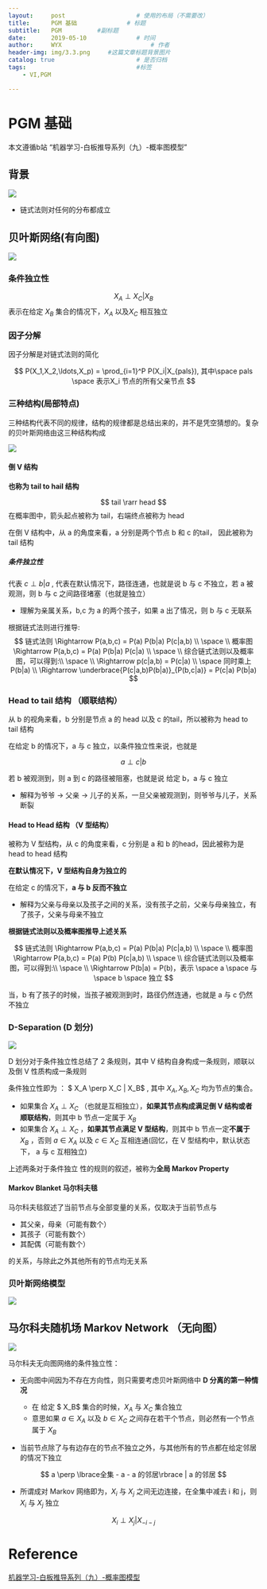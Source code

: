 ```yaml
---
layout:     post   				    # 使用的布局（不需要改）
title:      PGM 基础 				# 标题 
subtitle:   PGM          #副标题
date:       2019-05-10 				# 时间
author:     WYX 						# 作者
header-img: img/3.3.png 	#这篇文章标题背景图片
catalog: true 						# 是否归档
tags:								#标签
    - VI,PGM

---
```




# PGM 基础

本文遵循b站 “机器学习-白板推导系列（九）-概率图模型”

## 背景

![](https://ae01.alicdn.com/kf/HTB1iW3jVxTpK1RjSZFMq6zG_VXaH.jpg)

- 链式法则对任何的分布都成立

## 贝叶斯网络(有向图)

  ![](https://ae01.alicdn.com/kf/HTB1o2.rVrrpK1RjSZTEq6AWAVXae.jpg)

### 条件独立性


$$
X_A \perp X_C|X_B
$$
表示在给定 $X_B$ 集合的情况下，$X_A$ 以及$X_C$ 相互独立

### 因子分解

因子分解是对链式法则的简化


$$
P(X_1,X_2,\ldots,X_p) = \prod_{i=1}^P P(X_i|X_{pals}), 其中\space pals \space 表示X_i 节点的所有父亲节点
$$

### 三种结构(局部特点)

三种结构代表不同的规律，结构的规律都是总结出来的，并不是凭空猜想的。复杂的贝叶斯网络由这三种结构构成

![](https://ae01.alicdn.com/kf/HTB1B6.vVwHqK1RjSZFgq6y7JXXaZ.jpg)

#### 倒 V 结构

**也称为 tail to hail 结构**


$$
tail \rarr head
$$
在概率图中，箭头起点被称为 tail，右端终点被称为 head

在倒 V 结构中，从 a 的角度来看，a 分别是两个节点 b 和 c 的tail， 因此被称为 tail 结构

##### 条件独立性

代表 $c \perp b | a$ , 代表在默认情况下，路径连通，也就是说 b 与 c 不独立，若 a 被观测，则 b 与 c 之间路径堵塞（也就是独立）

- 理解为亲属关系，b,c 为 a 的两个孩子，如果 a 出了情况，则 b 与 c 无联系

根据链式法则进行推导:
$$
链式法则 \Rightarrow P(a,b,c) = P(a) P(b|a) P(c|a,b) \\
\space 
\\
概率图 \Rightarrow P(a,b,c) = P(a) P(b|a) P(c|a) \\
\space 
\\
综合链式法则以及概率图，可以得到:\\
\space
\\
\Rightarrow p(c|a,b) = P(c|a) \\
\space 同时乘上 P(b|a)
\\
\Rightarrow \underbrace{P(c|a,b)P(b|a)}_{P(b,c|a)} = P(c|a) P(b|a)
$$


### Head to tail 结构 （顺联结构）

从 b 的视角来看，b 分别是节点 a 的 head 以及 c 的tail，所以被称为 head to tail 结构

在给定 b 的情况下，a 与 c 独立，以条件独立性来说，也就是


$$
a \perp c |b
$$


若 b 被观测到，则 a 到 c 的路径被阻塞，也就是说 给定 b，a 与 c 独立

- 解释为爷爷 -> 父亲 -> 儿子的关系，一旦父亲被观测到，则爷爷与儿子，关系断裂

#### Head to Head 结构 （V 型结构）

被称为 V 型结构，从 c 的角度来看，c 分别是 a 和 b 的head，因此被称为是head to head 结构

**在默认情况下，V 型结构自身为独立的**

在给定 c 的情况下，**a 与 b 反而不独立**

- 解释为父亲与母亲以及孩子之间的关系，没有孩子之前，父亲与母亲独立，有了孩子，父亲与母亲不独立

**根据链式法则以及概率图推导上述关系**


$$
链式法则 \Rightarrow P(a,b,c) = P(a) P(b|a) P(c|a,b) \\
\space 
\\
概率图 \Rightarrow P(a,b,c) = P(a) P(b) P(c|a,b) \\
\space 
\\
综合链式法则以及概率图，可以得到:\\
\space
\\
\Rightarrow P(b|a) = P(b)，表示 \space a \space 与 \space b \space 独立
$$


当，b 有了孩子的时候，当孩子被观测到时，路径仍然连通，也就是 a 与 c 仍然不独立





### D-Separation (D 划分)

![](https://ae01.alicdn.com/kf/HTB1NF3FVpzqK1RjSZFoq6zfcXXaq.jpg)

D 划分对于条件独立性总结了 2 条规则，其中 V 结构自身构成一条规则，顺联以及倒 V 性质构成一条规则

条件独立性即为 ： $ X_A \perp X_C | X_B$ , 其中 $X_A,X_B,X_C$ 均为节点的集合。

- 如果集合 $X_A \perp X_C$ （也就是互相独立），**如果其节点构成满足倒 V 结构或者顺联结构**，则其中 b 节点一定属于 $X_B$
- 如果集合 $X_A \perp X_C$ ，**如果其节点满足 V 型结构**，则其中 b 节点一定**不属于** $X_B$ ，否则 $a\in X_A$ 以及 $c \in X_C$ 互相连通(回忆，在 V 型结构中，默认状态下， a 与 c 互相独立)

上述两条对于条件独立  性的规则的叙述，被称为**全局 Markov Property**

#### Markov Blanket 马尔科夫毯

马尔科夫毯叙述了当前节点与全部变量的关系，仅取决于当前节点与

- 其父亲，母亲（可能有数个）
- 其孩子（可能有数个）
- 其配偶（可能有数个）

的关系，与除此之外其他所有的节点均无关系

### 贝叶斯网络模型

![](https://ae01.alicdn.com/kf/HTB1OSM_VAPoK1RjSZKbq6x1IXXaL.jpg)





## 马尔科夫随机场 Markov Network （无向图）

![](https://ae01.alicdn.com/kf/HTB1ejU_VpzqK1RjSZFoq6zfcXXaA.jpg)

马尔科夫无向图网络的条件独立性：

- 无向图中间因为不存在方向性，则只需要考虑贝叶斯网络中 **D 分离的第一种情况**
  - 在 给定 $ X_B$ 集合的时候，$X_A$ 与 $X_C$ 集合独立
  - 意思如果 $a\in X_A$ 以及 $b \in X_C$ 之间存在若干个节点，则必然有一个节点属于 $X_B$  

- 当前节点除了与有边存在的节点不独立之外，与其他所有的节点都在给定邻居的情况下独立

$$
a \perp \lbrace全集 - a - a 的邻居\rbrace | a 的邻居
$$

- 所谓成对 Markov 网络即为，$X_i$ 与 $X_j$ 之间无边连接，在全集中减去 i 和 j，则 $X_i$ 与 $X_j$ 独立

$$
X_i \perp X_j | X_{-i-j}
$$



# Reference

[机器学习-白板推导系列（九）-概率图模型](<https://www.bilibili.com/video/av33545406/?p=2>)